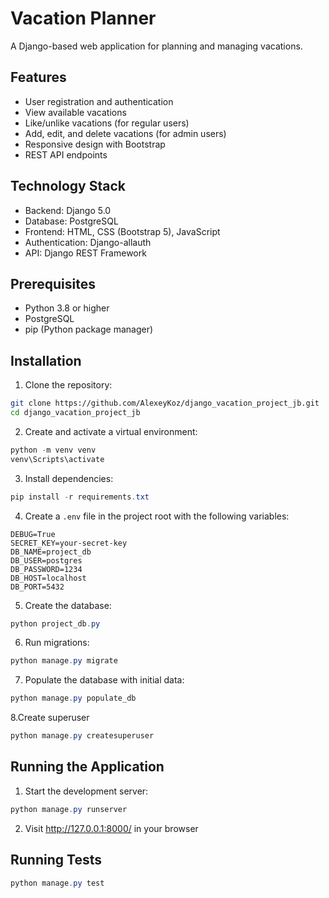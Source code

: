 # Vacation Planner

A Django-based web application for planning and managing vacations.

## Features

- User registration and authentication
- View available vacations
- Like/unlike vacations (for regular users)
- Add, edit, and delete vacations (for admin users)
- Responsive design with Bootstrap
- REST API endpoints

## Technology Stack

- Backend: Django 5.0
- Database: PostgreSQL
- Frontend: HTML, CSS (Bootstrap 5), JavaScript
- Authentication: Django-allauth
- API: Django REST Framework

## Prerequisites

- Python 3.8 or higher
- PostgreSQL
- pip (Python package manager)

## Installation

1. Clone the repository:
```bash
git clone https://github.com/AlexeyKoz/django_vacation_project_jb.git
cd django_vacation_project_jb
```

2. Create and activate a virtual environment:
```PowerShell
python -m venv venv
venv\Scripts\activate
```

3. Install dependencies:
```PowerShell
pip install -r requirements.txt
```

4. Create a `.env` file in the project root with the following variables:
```
DEBUG=True
SECRET_KEY=your-secret-key
DB_NAME=project_db
DB_USER=postgres
DB_PASSWORD=1234
DB_HOST=localhost
DB_PORT=5432
```

5. Create the database:
```PowerShell
python project_db.py
```

6. Run migrations:
```PowerShell
python manage.py migrate
```


7. Populate the database with initial data:
```PowerShell
python manage.py populate_db
```

8.Create superuser
```PowerShell
python manage.py createsuperuser
```



## Running the Application

1. Start the development server:
```PowerShell
python manage.py runserver
```

2. Visit http://127.0.0.1:8000/ in your browser

## Running Tests

```PowerShell
python manage.py test
```
